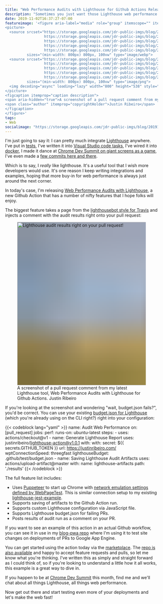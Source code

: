 ```yaml
---
title: "Web Performance Audits with Lighthouse for Github Actions Released"
description: "Sometimes you just want those Lighthouse web performance numbers to pop onto a pull request. With my latest Github Action, that is now a simple workflow step away."
date: 2019-11-02T16:37:27-07:00
featureimage: '<figure aria-label="media" role="group" itemscope="" itemprop="associatedMedia" itemtype="http://schema.org/ImageObject">
<picture>
  <source srcset="https://storage.googleapis.com/jdr-public-imgs/blog/20191102-github-action-lh-640.webp 640w,
                  https://storage.googleapis.com/jdr-public-imgs/blog/20191102-github-action-lh-800.webp 800w,
                  https://storage.googleapis.com/jdr-public-imgs/blog/20191102-github-action-lh-1024.webp 1024w,
                  https://storage.googleapis.com/jdr-public-imgs/blog/20191102-github-action-lh-1280.webp 1280w,
                  https://storage.googleapis.com/jdr-public-imgs/blog/20191102-github-action-lh-1600.webp 1600w"
          sizes="(min-width: 800px) 800px, 100vw" type="image/webp">
  <source srcset="https://storage.googleapis.com/jdr-public-imgs/blog/20191102-github-action-lh-640.png 640w,
                  https://storage.googleapis.com/jdr-public-imgs/blog/20191102-github-action-lh-800.png 800w,
                  https://storage.googleapis.com/jdr-public-imgs/blog/20191102-github-action-lh-1024.png 1024w,
                  https://storage.googleapis.com/jdr-public-imgs/blog/20191102-github-action-lh-1280.png 1280w,
                  https://storage.googleapis.com/jdr-public-imgs/blog/20191102-github-action-lh-1600.png 1600w"
          sizes="(min-width: 800px) 800px, 100vw" type="image/png">
  <img decoding="async" loading="lazy" width="800" height="538" style="background-size: cover; background-image: url(''data:image/svg+xml;charset=utf-8,%3Csvg xmlns=\''http%3A//www.w3.org/2000/svg\'' xmlns%3Axlink=\''http%3A//www.w3.org/1999/xlink\'' viewBox=\''0 0 1280 853\''%3E%3Cfilter id=\''b\'' color-interpolation-filters=\''sRGB\''%3E%3CfeGaussianBlur stdDeviation=\''.5\''%3E%3C/feGaussianBlur%3E%3CfeComponentTransfer%3E%3CfeFuncA type=\''discrete\'' tableValues=\''1 1\''%3E%3C/feFuncA%3E%3C/feComponentTransfer%3E%3C/filter%3E%3Cimage filter=\''url(%23b)\'' x=\''0\'' y=\''0\'' height=\''100%25\'' width=\''100%25\'' xlink%3Ahref=\''data%3Aimage/png;base64,iVBORw0KGgoAAAANSUhEUgAAAAkAAAAGCAIAAACepSOSAAAACXBIWXMAAC4jAAAuIwF4pT92AAAAs0lEQVQI1wGoAFf/AImSoJSer5yjs52ktp2luJuluKOpuJefsoCNowB+kKaOm66grL+krsCnsMGrt8m1u8mzt8OVoLIAhJqzjZ2tnLLLnLHJp7fNmpyjqbPCqLrRjqO7AIeUn5ultaWtt56msaSnroZyY4mBgLq7wY6TmwCRfk2Pf1uzm2WulV+xmV6rmGyQfFm3nWSBcEIAfm46jX1FkH5Djn5AmodGo49MopBLlIRBfG8yj/dfjF5frTUAAAAASUVORK5CYII=\''%3E%3C/image%3E%3C/svg%3E'');" src="https://storage.googleapis.com/jdr-public-imgs/blog/20191102-github-action-lh-800.png" alt="Lighthouse audit results right on your pull request!">
</picture>
<figcaption itemprop="caption description">
<span aria-hidden="true">A screenshot of a pull request comment from my latest Lighthouse tool,  Web Performance Audits with Lighthouse for Github Actions.</span>
<span class="author" itemprop="copyrightHolder">Justin Ribeiro</span>
</figcaption>
</figure>'
tags:
- Web
socialimage: "https://storage.googleapis.com/jdr-public-imgs/blog/20191102-github-action-lh-800.png"
---
```


I'm just going to say it: I can pretty much integrate [Lighthouse](https://github.com/GoogleChrome/lighthouse) anywhere. I've put in [tests](https://github.com/justinribeiro/lighthouse-jest-example), I've written it into [Visual Studio code tasks](https://justinribeiro.com/chronicle/2018/06/26/running-lighthouse-audits-in-vs-code-via-tasks/), I've wired it into [docker](https://hub.docker.com/r/justinribeiro/lighthouse/), I made it dance at [Chrome Dev Summit on giant screens as a game](https://stickmanventures.com/blog/2016/11/21/demonstrating-web-performance-at-chrome-dev-summit-2016/), I've even made a [few commits here and there](https://github.com/GoogleChrome/lighthouse/pulls?q=is%3Apr+author%3Ajustinribeiro+is%3Aclosed).

Which is to say, I _really_ like lighthouse. It's a useful tool that I wish more developers would use. It's one reason I keep writing integrations and examples, hoping that more buy-in for web performance is always just around the next corner.

In today's case, I'm releasing [Web Performance Audits with Lighthouse](https://github.com/marketplace/actions/web-performance-audits-with-lighthouse), a new Github Action that has a number of nifty features that I hope folks will enjoy.

The biggest feature takes a page from the [lighthousebot style for Travis](https://github.com/GoogleChromeLabs/lighthousebot) and injects a comment with the audit results right onto your pull request:

<figure aria-label="media" role="group" itemscope="" itemprop="associatedMedia" itemtype="http://schema.org/ImageObject">
<picture>
  <source srcset="https://storage.googleapis.com/jdr-public-imgs/blog/20191102-github-action-lh-640.webp 640w,
                  https://storage.googleapis.com/jdr-public-imgs/blog/20191102-github-action-lh-800.webp 800w,
                  https://storage.googleapis.com/jdr-public-imgs/blog/20191102-github-action-lh-1024.webp 1024w,
                  https://storage.googleapis.com/jdr-public-imgs/blog/20191102-github-action-lh-1280.webp 1280w,
                  https://storage.googleapis.com/jdr-public-imgs/blog/20191102-github-action-lh-1600.webp 1600w"
          sizes="(min-width: 800px) 800px, 100vw" type="image/webp">
  <source srcset="https://storage.googleapis.com/jdr-public-imgs/blog/20191102-github-action-lh-640.png 640w,
                  https://storage.googleapis.com/jdr-public-imgs/blog/20191102-github-action-lh-800.png 800w,
                  https://storage.googleapis.com/jdr-public-imgs/blog/20191102-github-action-lh-1024.png 1024w,
                  https://storage.googleapis.com/jdr-public-imgs/blog/20191102-github-action-lh-1280.png 1280w,
                  https://storage.googleapis.com/jdr-public-imgs/blog/20191102-github-action-lh-1600.png 1600w"
          sizes="(min-width: 800px) 800px, 100vw" type="image/png">
  <img decoding="async" loading="lazy" width="800" height="538" style="background-size: cover;
          background-image: url('data:image/svg+xml;charset=utf-8,%3Csvg xmlns=\'http%3A//www.w3.org/2000/svg\' xmlns%3Axlink=\'http%3A//www.w3.org/1999/xlink\' viewBox=\'0 0 1280 853\'%3E%3Cfilter id=\'b\' color-interpolation-filters=\'sRGB\'%3E%3CfeGaussianBlur stdDeviation=\'.5\'%3E%3C/feGaussianBlur%3E%3CfeComponentTransfer%3E%3CfeFuncA type=\'discrete\' tableValues=\'1 1\'%3E%3C/feFuncA%3E%3C/feComponentTransfer%3E%3C/filter%3E%3Cimage filter=\'url(%23b)\' x=\'0\' y=\'0\' height=\'100%25\' width=\'100%25\' xlink%3Ahref=\'data%3Aimage/png;base64,iVBORw0KGgoAAAANSUhEUgAAAAkAAAAGCAIAAACepSOSAAAACXBIWXMAAC4jAAAuIwF4pT92AAAAs0lEQVQI1wGoAFf/AImSoJSer5yjs52ktp2luJuluKOpuJefsoCNowB+kKaOm66grL+krsCnsMGrt8m1u8mzt8OVoLIAhJqzjZ2tnLLLnLHJp7fNmpyjqbPCqLrRjqO7AIeUn5ultaWtt56msaSnroZyY4mBgLq7wY6TmwCRfk2Pf1uzm2WulV+xmV6rmGyQfFm3nWSBcEIAfm46jX1FkH5Djn5AmodGo49MopBLlIRBfG8yj/dfjF5frTUAAAAASUVORK5CYII=\'%3E%3C/image%3E%3C/svg%3E');" src="https://storage.googleapis.com/jdr-public-imgs/blog/20191102-github-action-lh-800.png" alt="Lighthouse audit results right on your pull request!">
</picture>
<figcaption itemprop="caption description">
<span aria-hidden="true">A screenshot of a pull request comment from my latest Lighthouse tool,  Web Performance Audits with Lighthouse for Github Actions.</span>
<span class="author" itemprop="copyrightHolder">Justin Ribeiro</span>
</figcaption>
</figure>

If you're looking at the screenshot and wondering "wait, budget.json fails?", you'd be correct. You can use your existing [budget.json for Lighthouse](https://developers.google.com/web/tools/lighthouse/audits/budgets) (which you're already using on the CLI right?) right into your configuration:

{{< codeblock lang="yaml" >}}
name: Audit Web Performance
on: [pull_request]
jobs:
  perf:
    runs-on: ubuntu-latest
    steps:
      - uses: actions/checkout@v1
      - name: Generate Lighthouse Report
        uses: justinribeiro/lighthouse-action@v1.0.1
        with:
        with:
          secret: ${{ secrets.GITHUB_TOKEN }}
          url: https://justinribeiro.com/
          wptConnectionSpeed: threegfast
          lighthouseBudget: .github/test/budget.json
      - name: Saving Lighthouse Audit Artifacts
        uses: actions/upload-artifact@master
        with:
          name: lighthouse-artifacts
          path: './results'
{{< /codeblock >}}

The full feature list includes:

- Uses [Puppeteer](https://github.com/GoogleChrome/puppeteer) to start up Chrome with [network emulation settings defined by WebPageTest](https://github.com/WPO-Foundation/webpagetest/blob/master/www/settings/connectivity.ini.sample). This is similar connection setup to my existing [lighthouse-jest-example](https://github.com/justinribeiro/lighthouse-jest-example).
- Supports saving of artifacts to the Github Action run.
- Supports custom Lighthouse configuration via JavaScript file.
- Supports Lighthouse budget.json for failing PRs.
- Posts results of audit run as a comment on your PR.

If you want to see an example of this action in an actual Github workflow, you can see it in use in my [blog-pwa repo](https://github.com/justinribeiro/blog-pwa/blob/master/.github/workflows/main.yml) where I'm using it to test site changes on deployments of PRs to Google App Engine.

You can get started using the action today via the [marketplace](https://github.com/marketplace/actions/web-performance-audits-with-lighthouse). The [repo is also available](https://github.com/justinribeiro/lighthouse-action) and happy to accept feature requests and pulls, so let me know what you're thinking. I've written this as simply and straight forward as I could think of, so if you're looking to understand a little how it all works, this example is a great way to dive in.

If you happen to be at [Chrome Dev Summit](https://developer.chrome.com/devsummit/) this month, find me and we'll chat about all things Lighthouse, all things web performance.

Now get out there and start testing even more of your deployments and let's make the web fast!
